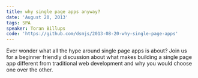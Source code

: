 ```yaml
---
title: why single page apps anyway?
date: 'August 20, 2013'
tags: SPA
speaker: Toran Billups
code: 'https://github.com/dsmjs/2013-08-20-why-single-page-apps'
---
```


Ever wonder what all the hype around single page apps is about? Join us for a
beginner friendly discussion about what makes building a single page app
different from traditional web development and why you would choose one over
the other.
